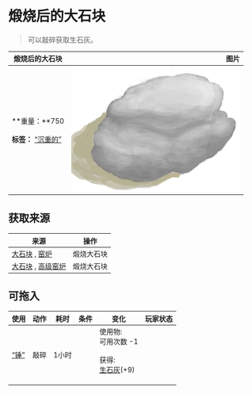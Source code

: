 # 煅烧后的大石块  
> 可以敲碎获取生石灰。  
  
  煅烧后的大石块  |   图片   
 ----  |  ----:   
 **重量：**750<br><br>**标签：**	[“沉重的”](tag_Heavy.md)  |  ![](Sprite/BurntHeavyStone.png)   
  
## 获取来源  
来源  |  操作  
----  |  ----  
[大石块](StoneHeavy.md) , [窑炉](Kiln.md)  |  煅烧大石块  
[大石块](StoneHeavy.md) , [高级窑炉](KilnAdvanced.md)  |  煅烧大石块  
## 可拖入  
使用  |  动作  |  耗时  |  条件  |  变化  |  玩家状态  
----  |  ----  |  ----  |  ----  |  ----  |  ----  
[“锤”](tag_Hammer.md)  |  敲碎  |  1小时  |    |  使用物:<br>可用次数  -1<br><br>获得:<br>[生石灰](Quicklime.md)(+9)<br><br>  |    
